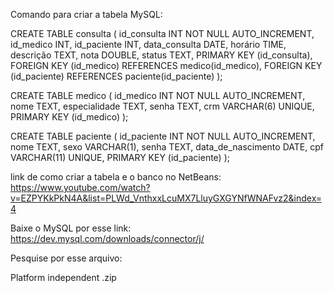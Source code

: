 Comando para criar a tabela MySQL:

CREATE TABLE consulta ( id_consulta INT NOT NULL AUTO_INCREMENT, id_medico INT, id_paciente INT, data_consulta DATE, horário TIME, descrição TEXT, nota DOUBLE, status TEXT, PRIMARY KEY (id_consulta), FOREIGN KEY (id_medico) REFERENCES medico(id_medico), FOREIGN KEY (id_paciente) REFERENCES paciente(id_paciente) ); 

CREATE TABLE medico ( id_medico INT NOT NULL AUTO_INCREMENT, nome TEXT, especialidade TEXT, senha TEXT, crm VARCHAR(6) UNIQUE, PRIMARY KEY (id_medico) ); 

CREATE TABLE paciente ( id_paciente INT NOT NULL AUTO_INCREMENT, nome TEXT, sexo VARCHAR(1), senha TEXT, data_de_nascimento DATE, cpf VARCHAR(11) UNIQUE, PRIMARY KEY (id_paciente) );

link de como criar a tabela e o banco no NetBeans: https://www.youtube.com/watch?v=EZPYKkPkN4A&list=PLWd_VnthxxLcuMX7LluyGXGYNfWNAFvz2&index=4

Baixe o MySQL por esse link: https://dev.mysql.com/downloads/connector/j/

Pesquise por esse arquivo:

Platform independent .zip
